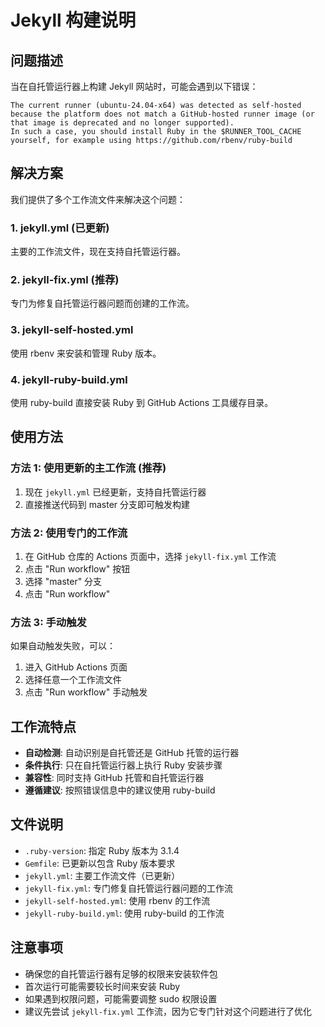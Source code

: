 # Jekyll 构建说明

## 问题描述

当在自托管运行器上构建 Jekyll 网站时，可能会遇到以下错误：

```
The current runner (ubuntu-24.04-x64) was detected as self-hosted because the platform does not match a GitHub-hosted runner image (or that image is deprecated and no longer supported).
In such a case, you should install Ruby in the $RUNNER_TOOL_CACHE yourself, for example using https://github.com/rbenv/ruby-build
```

## 解决方案

我们提供了多个工作流文件来解决这个问题：

### 1. jekyll.yml (已更新)
主要的工作流文件，现在支持自托管运行器。

### 2. jekyll-fix.yml (推荐)
专门为修复自托管运行器问题而创建的工作流。

### 3. jekyll-self-hosted.yml
使用 rbenv 来安装和管理 Ruby 版本。

### 4. jekyll-ruby-build.yml
使用 ruby-build 直接安装 Ruby 到 GitHub Actions 工具缓存目录。

## 使用方法

### 方法 1: 使用更新的主工作流 (推荐)
1. 现在 `jekyll.yml` 已经更新，支持自托管运行器
2. 直接推送代码到 master 分支即可触发构建

### 方法 2: 使用专门的工作流
1. 在 GitHub 仓库的 Actions 页面中，选择 `jekyll-fix.yml` 工作流
2. 点击 "Run workflow" 按钮
3. 选择 "master" 分支
4. 点击 "Run workflow"

### 方法 3: 手动触发
如果自动触发失败，可以：
1. 进入 GitHub Actions 页面
2. 选择任意一个工作流文件
3. 点击 "Run workflow" 手动触发

## 工作流特点

- **自动检测**: 自动识别是自托管还是 GitHub 托管的运行器
- **条件执行**: 只在自托管运行器上执行 Ruby 安装步骤
- **兼容性**: 同时支持 GitHub 托管和自托管运行器
- **遵循建议**: 按照错误信息中的建议使用 ruby-build

## 文件说明

- `.ruby-version`: 指定 Ruby 版本为 3.1.4
- `Gemfile`: 已更新以包含 Ruby 版本要求
- `jekyll.yml`: 主要工作流文件（已更新）
- `jekyll-fix.yml`: 专门修复自托管运行器问题的工作流
- `jekyll-self-hosted.yml`: 使用 rbenv 的工作流
- `jekyll-ruby-build.yml`: 使用 ruby-build 的工作流

## 注意事项

- 确保您的自托管运行器有足够的权限来安装软件包
- 首次运行可能需要较长时间来安装 Ruby
- 如果遇到权限问题，可能需要调整 sudo 权限设置
- 建议先尝试 `jekyll-fix.yml` 工作流，因为它专门针对这个问题进行了优化 